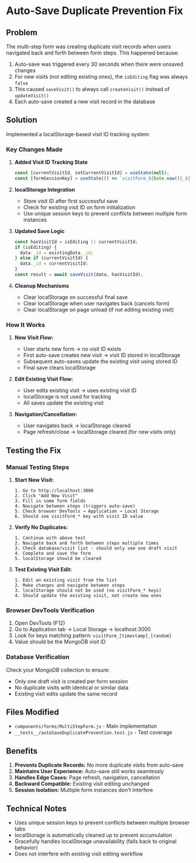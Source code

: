 # Auto-Save Duplicate Prevention Fix

## Problem
The multi-step form was creating duplicate visit records when users navigated back and forth between form steps. This happened because:

1. Auto-save was triggered every 30 seconds when there were unsaved changes
2. For new visits (not editing existing ones), the `isEditing` flag was always `false`
3. This caused `saveVisit()` to always call `createVisit()` instead of `updateVisit()`
4. Each auto-save created a new visit record in the database

## Solution
Implemented a localStorage-based visit ID tracking system:

### Key Changes Made

1. **Added Visit ID Tracking State**
   ```javascript
   const [currentVisitId, setCurrentVisitId] = useState(null);
   const [formSessionKey] = useState(() => `visitForm_${Date.now()}_${Math.random().toString(36).substring(2, 11)}`);
   ```

2. **localStorage Integration**
   - Store visit ID after first successful save
   - Check for existing visit ID on form initialization
   - Use unique session keys to prevent conflicts between multiple form instances

3. **Updated Save Logic**
   ```javascript
   const hasVisitId = isEditing || currentVisitId;
   if (isEditing) {
     data._id = existingData._id;
   } else if (currentVisitId) {
     data._id = currentVisitId;
   }
   const result = await saveVisit(data, hasVisitId);
   ```

4. **Cleanup Mechanisms**
   - Clear localStorage on successful final save
   - Clear localStorage when user navigates back (cancels form)
   - Clear localStorage on page unload (if not editing existing visit)

### How It Works

1. **New Visit Flow:**
   - User starts new form → no visit ID exists
   - First auto-save creates new visit → visit ID stored in localStorage
   - Subsequent auto-saves update the existing visit using stored ID
   - Final save clears localStorage

2. **Edit Existing Visit Flow:**
   - User edits existing visit → uses existing visit ID
   - localStorage is not used for tracking
   - All saves update the existing visit

3. **Navigation/Cancellation:**
   - User navigates back → localStorage cleared
   - Page refresh/close → localStorage cleared (for new visits only)

## Testing the Fix

### Manual Testing Steps

1. **Start New Visit:**
   ```
   1. Go to http://localhost:3000
   2. Click "Add New Visit"
   3. Fill in some form fields
   4. Navigate between steps (triggers auto-save)
   5. Check browser DevTools → Application → Local Storage
   6. Should see visitForm_* key with visit ID value
   ```

2. **Verify No Duplicates:**
   ```
   1. Continue with above test
   2. Navigate back and forth between steps multiple times
   3. Check database/visit list - should only see one draft visit
   4. Complete and save the form
   5. localStorage should be cleared
   ```

3. **Test Existing Visit Edit:**
   ```
   1. Edit an existing visit from the list
   2. Make changes and navigate between steps
   3. localStorage should not be used (no visitForm_* keys)
   4. Should update the existing visit, not create new ones
   ```

### Browser DevTools Verification

1. Open DevTools (F12)
2. Go to Application tab → Local Storage → localhost:3000
3. Look for keys matching pattern: `visitForm_[timestamp]_[random]`
4. Value should be the MongoDB visit ID

### Database Verification

Check your MongoDB collection to ensure:
- Only one draft visit is created per form session
- No duplicate visits with identical or similar data
- Existing visit edits update the same record

## Files Modified

- `components/forms/MultiStepForm.js` - Main implementation
- `__tests__/autoSaveDuplicatePrevention.test.js` - Test coverage

## Benefits

1. **Prevents Duplicate Records:** No more duplicate visits from auto-save
2. **Maintains User Experience:** Auto-save still works seamlessly
3. **Handles Edge Cases:** Page refresh, navigation, cancellation
4. **Backward Compatible:** Existing visit editing unchanged
5. **Session Isolation:** Multiple form instances don't interfere

## Technical Notes

- Uses unique session keys to prevent conflicts between multiple browser tabs
- localStorage is automatically cleaned up to prevent accumulation
- Gracefully handles localStorage unavailability (falls back to original behavior)
- Does not interfere with existing visit editing workflow
